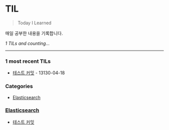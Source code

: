# TIL
> Today I Learned

매일 공부한 내용을 기록합니다.


_1 TILs and counting..._

---

### 1 most recent TILs

- [테스트 커밋](Elasticsearch/Test.md) - 13130-04-18

### Categories

- [Elasticsearch](#elasticsearch)

### [Elasticsearch](#elasticsearch)
- [테스트 커밋](Elasticsearch/Test.md)


